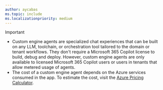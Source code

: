 ```yaml
---
author: aycabas
ms.topic: include
ms.localizationpriority: medium
---
```


<!-- markdownlint-disable MD041-->

> [!IMPORTANT]
>
> - Custom engine agents are specialized chat experiences that can be built on any LLM, toolchain, or orchestration tool tailored to the domain or tenant workflows. They don't require a Microsoft 365 Copilot license to build, debug and deploy. However, custom engine agents are only available to licensed Microsoft 365 Copilot users or users in tenants that allow metered usage of agents.
> - The cost of a custom engine agent depends on the Azure services consumed in the app. To estimate the cost, visit the [Azure Pricing Calculator](https://azure.microsoft.com/pricing/calculator/).
